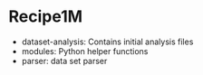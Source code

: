 # Recipe1M

* dataset-analysis: Contains initial analysis files
* modules: Python helper functions
* parser: data set parser